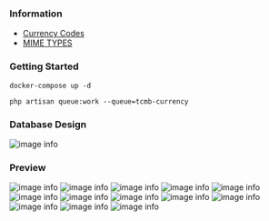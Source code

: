 ### Information

- [Currency Codes](https://www.iban.com/currency-codes)
- [MIME TYPES](https://developer.mozilla.org/en-US/docs/Web/HTTP/Basics_of_HTTP/MIME_types/Common_types)

### Getting Started

```
docker-compose up -d
```

```
php artisan queue:work --queue=tcmb-currency
```

### Database Design

![image info](./outputs/db.jpeg)

### Preview

![image info](./outputs/s1.jpg)
![image info](./outputs/s2.jpg)
![image info](./outputs/s2-1.jpg)
![image info](./outputs/s3.jpg)
![image info](./outputs/s4.jpg)
![image info](./outputs/s6.jpg)
![image info](./outputs/s7.jpg)
![image info](./outputs/s8.jpg)
![image info](./outputs/s9.jpg)
![image info](./outputs/s10.jpg)
![image info](./outputs/s5.jpg)
![image info](./outputs/s11.jpg)
![image info](./outputs/s12.jpg)
